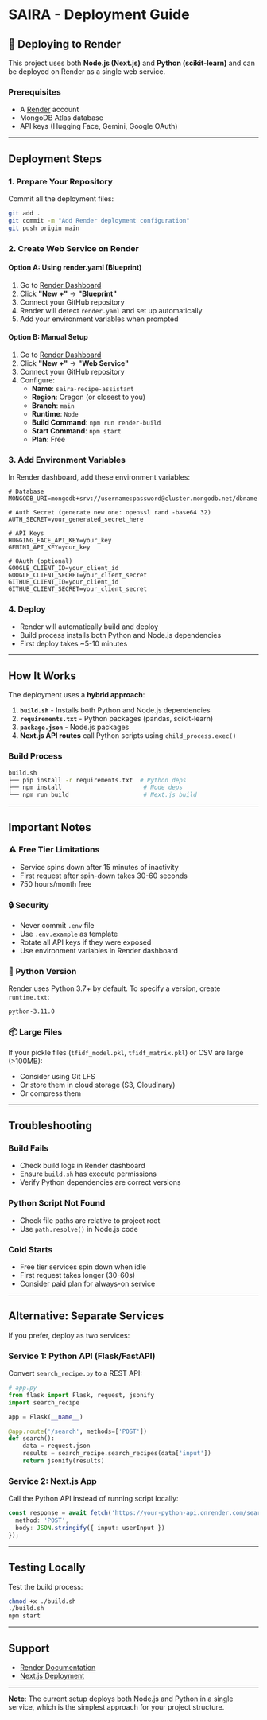 # SAIRA - Deployment Guide

## 🚀 Deploying to Render

This project uses both **Node.js (Next.js)** and **Python (scikit-learn)** and can be deployed on Render as a single web service.

### Prerequisites
- A [Render](https://render.com) account
- MongoDB Atlas database
- API keys (Hugging Face, Gemini, Google OAuth)

---

## Deployment Steps

### 1. Prepare Your Repository
Commit all the deployment files:
```bash
git add .
git commit -m "Add Render deployment configuration"
git push origin main
```

### 2. Create Web Service on Render

#### Option A: Using render.yaml (Blueprint)
1. Go to [Render Dashboard](https://dashboard.render.com)
2. Click **"New +"** → **"Blueprint"**
3. Connect your GitHub repository
4. Render will detect `render.yaml` and set up automatically
5. Add your environment variables when prompted

#### Option B: Manual Setup
1. Go to [Render Dashboard](https://dashboard.render.com)
2. Click **"New +"** → **"Web Service"**
3. Connect your GitHub repository
4. Configure:
   - **Name**: `saira-recipe-assistant`
   - **Region**: Oregon (or closest to you)
   - **Branch**: `main`
   - **Runtime**: `Node`
   - **Build Command**: `npm run render-build`
   - **Start Command**: `npm start`
   - **Plan**: Free

### 3. Add Environment Variables

In Render dashboard, add these environment variables:

```env
# Database
MONGODB_URI=mongodb+srv://username:password@cluster.mongodb.net/dbname

# Auth Secret (generate new one: openssl rand -base64 32)
AUTH_SECRET=your_generated_secret_here

# API Keys
HUGGING_FACE_API_KEY=your_key
GEMINI_API_KEY=your_key

# OAuth (optional)
GOOGLE_CLIENT_ID=your_client_id
GOOGLE_CLIENT_SECRET=your_client_secret
GITHUB_CLIENT_ID=your_client_id
GITHUB_CLIENT_SECRET=your_client_secret
```

### 4. Deploy
- Render will automatically build and deploy
- Build process installs both Python and Node.js dependencies
- First deploy takes ~5-10 minutes

---

## How It Works

The deployment uses a **hybrid approach**:

1. **`build.sh`** - Installs both Python and Node.js dependencies
2. **`requirements.txt`** - Python packages (pandas, scikit-learn)
3. **`package.json`** - Node.js packages
4. **Next.js API routes** call Python scripts using `child_process.exec()`

### Build Process
```bash
build.sh
├── pip install -r requirements.txt  # Python deps
├── npm install                       # Node deps
└── npm run build                     # Next.js build
```

---

## Important Notes

### ⚠️ Free Tier Limitations
- Service spins down after 15 minutes of inactivity
- First request after spin-down takes 30-60 seconds
- 750 hours/month free

### 🔒 Security
- Never commit `.env` file
- Use `.env.example` as template
- Rotate all API keys if they were exposed
- Use environment variables in Render dashboard

### 🐍 Python Version
Render uses Python 3.7+ by default. To specify a version, create `runtime.txt`:
```
python-3.11.0
```

### 📦 Large Files
If your pickle files (`tfidf_model.pkl`, `tfidf_matrix.pkl`) or CSV are large (>100MB):
- Consider using Git LFS
- Or store them in cloud storage (S3, Cloudinary)
- Or compress them

---

## Troubleshooting

### Build Fails
- Check build logs in Render dashboard
- Ensure `build.sh` has execute permissions
- Verify Python dependencies are correct versions

### Python Script Not Found
- Check file paths are relative to project root
- Use `path.resolve()` in Node.js code

### Cold Starts
- Free tier services spin down when idle
- First request takes longer (30-60s)
- Consider paid plan for always-on service

---

## Alternative: Separate Services

If you prefer, deploy as two services:

### Service 1: Python API (Flask/FastAPI)
Convert `search_recipe.py` to a REST API:
```python
# app.py
from flask import Flask, request, jsonify
import search_recipe

app = Flask(__name__)

@app.route('/search', methods=['POST'])
def search():
    data = request.json
    results = search_recipe.search_recipes(data['input'])
    return jsonify(results)
```

### Service 2: Next.js App
Call the Python API instead of running script locally:
```typescript
const response = await fetch('https://your-python-api.onrender.com/search', {
  method: 'POST',
  body: JSON.stringify({ input: userInput })
});
```

---

## Testing Locally

Test the build process:
```bash
chmod +x ./build.sh
./build.sh
npm start
```

---

## Support

- [Render Documentation](https://render.com/docs)
- [Next.js Deployment](https://nextjs.org/docs/deployment)

---

**Note**: The current setup deploys both Node.js and Python in a single service, which is the simplest approach for your project structure.

